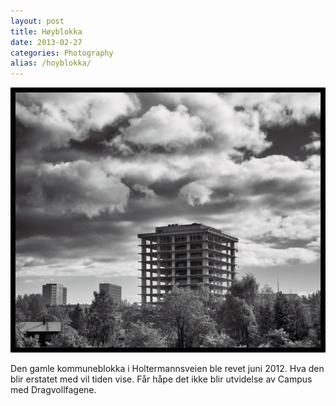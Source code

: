 ```yaml
---
layout: post
title: Høyblokka
date: 2013-02-27
categories: Photography
alias: /hoyblokka/
---
```


![Høyblokka i Holtermannsveien](/assets/img/20120615-hoyblokka.jpg " ")

Den gamle kommuneblokka i Holtermannsveien ble revet juni 2012. Hva den blir erstatet med vil tiden vise. Får håpe det ikke blir utvidelse av Campus med Dragvollfagene.
